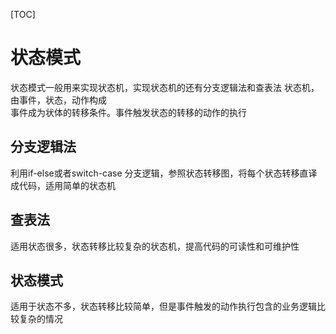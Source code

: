 [TOC]
# 状态模式
状态模式一般用来实现状态机，实现状态机的还有分支逻辑法和查表法
状态机，由事件，状态，动作构成</br>
事件成为状体的转移条件。事件触发状态的转移的动作的执行
## 分支逻辑法
利用if-else或者switch-case 分支逻辑，参照状态转移图，将每个状态转移直译成代码，适用简单的状态机
## 查表法
适用状态很多，状态转移比较复杂的状态机，提高代码的可读性和可维护性
## 状态模式
适用于状态不多，状态转移比较简单，但是事件触发的动作执行包含的业务逻辑比较复杂的情况